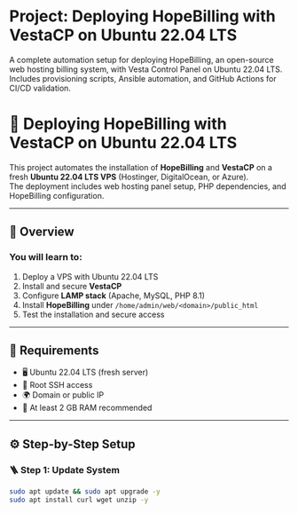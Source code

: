 # Project: Deploying HopeBilling with VestaCP on Ubuntu 22.04 LTS

A complete automation setup for deploying HopeBilling, an open-source web hosting billing system, with Vesta Control Panel on Ubuntu 22.04 LTS.
Includes provisioning scripts, Ansible automation, and GitHub Actions for CI/CD validation.

# 🧩 Deploying HopeBilling with VestaCP on Ubuntu 22.04 LTS

This project automates the installation of **HopeBilling** and **VestaCP** on a fresh **Ubuntu 22.04 LTS VPS** (Hostinger, DigitalOcean, or Azure).  
The deployment includes web hosting panel setup, PHP dependencies, and HopeBilling configuration.

---

## 🚀 Overview

### You will learn to:
1. Deploy a VPS with Ubuntu 22.04 LTS  
2. Install and secure **VestaCP**  
3. Configure **LAMP stack** (Apache, MySQL, PHP 8.1)  
4. Install **HopeBilling** under `/home/admin/web/<domain>/public_html`  
5. Test the installation and secure access  

---

## 🧰 Requirements
- 🖥️ Ubuntu 22.04 LTS (fresh server)
- 🔐 Root SSH access
- 🌍 Domain or public IP
- 💾 At least 2 GB RAM recommended

---

## ⚙️ Step-by-Step Setup

### 🪜 Step 1: Update System
```bash
sudo apt update && sudo apt upgrade -y
sudo apt install curl wget unzip -y
